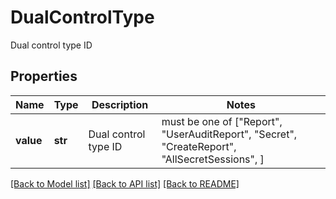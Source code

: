# DualControlType

Dual control type ID

## Properties
Name | Type | Description | Notes
------------ | ------------- | ------------- | -------------
**value** | **str** | Dual control type ID |  must be one of ["Report", "UserAuditReport", "Secret", "CreateReport", "AllSecretSessions", ]

[[Back to Model list]](../README.md#documentation-for-models) [[Back to API list]](../README.md#documentation-for-api-endpoints) [[Back to README]](../README.md)


